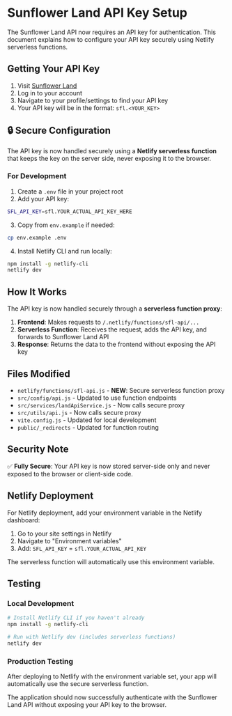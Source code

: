 # Sunflower Land API Key Setup

The Sunflower Land API now requires an API key for authentication. This document explains how to configure your API key securely using Netlify serverless functions.

## Getting Your API Key

1. Visit [Sunflower Land](https://sunflower-land.com/play)
2. Log in to your account
3. Navigate to your profile/settings to find your API key
4. Your API key will be in the format: `sfl.<YOUR_KEY>`

## 🔒 Secure Configuration

The API key is now handled securely using a **Netlify serverless function** that keeps the key on the server side, never exposing it to the browser.

### For Development

1. Create a `.env` file in your project root
2. Add your API key:

```bash
SFL_API_KEY=sfl.YOUR_ACTUAL_API_KEY_HERE
```

3. Copy from `env.example` if needed:
```bash
cp env.example .env
```

4. Install Netlify CLI and run locally:
```bash
npm install -g netlify-cli
netlify dev
```

## How It Works

The API key is now handled securely through a **serverless function proxy**:

1. **Frontend**: Makes requests to `/.netlify/functions/sfl-api/...`
2. **Serverless Function**: Receives the request, adds the API key, and forwards to Sunflower Land API
3. **Response**: Returns the data to the frontend without exposing the API key

## Files Modified

- `netlify/functions/sfl-api.js` - **NEW**: Secure serverless function proxy
- `src/config/api.js` - Updated to use function endpoints
- `src/services/landApiService.js` - Now calls secure proxy
- `src/utils/api.js` - Now calls secure proxy
- `vite.config.js` - Updated for local development
- `public/_redirects` - Updated for function routing

## Security Note

✅ **Fully Secure**: Your API key is now stored server-side only and never exposed to the browser or client-side code.

## Netlify Deployment

For Netlify deployment, add your environment variable in the Netlify dashboard:

1. Go to your site settings in Netlify
2. Navigate to "Environment variables"
3. Add: `SFL_API_KEY` = `sfl.YOUR_ACTUAL_API_KEY`

The serverless function will automatically use this environment variable.

## Testing

### Local Development
```bash
# Install Netlify CLI if you haven't already
npm install -g netlify-cli

# Run with Netlify dev (includes serverless functions)
netlify dev
```

### Production Testing
After deploying to Netlify with the environment variable set, your app will automatically use the secure serverless function.

The application should now successfully authenticate with the Sunflower Land API without exposing your API key to the browser.
